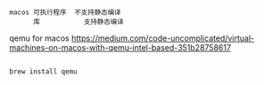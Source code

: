 ```text

macos 可执行程序  不支持静态编译
      库           支持静态编译

```


qemu for macos
https://medium.com/code-uncomplicated/virtual-machines-on-macos-with-qemu-intel-based-351b28758617
```bash

brew install qemu

```
